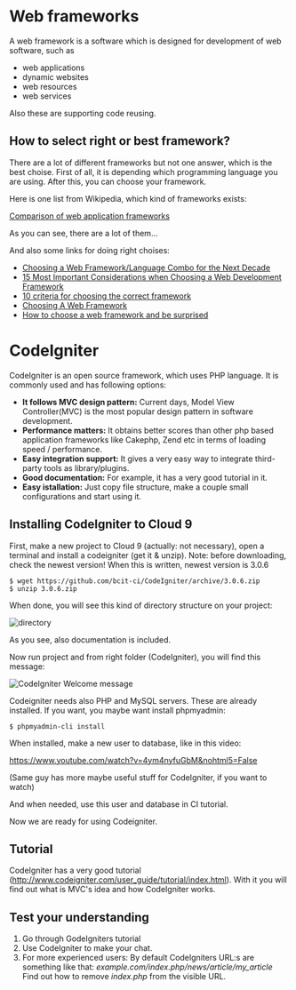 # Web frameworks

A web framework is a software which is designed for development of web software, such as

- web applications
- dynamic websites
- web resources
- web services

Also these are supporting code reusing.

## How to select right or best framework?

There are a lot of different frameworks but not one answer, which is the best choise. First of all, it is depending which programming language you are using. After this, you can choose your framework.

Here is one list from Wikipedia, which kind of frameworks exists:

[Comparison of web application frameworks](http://en.wikipedia.org/wiki/Comparison_of_web_application_frameworks)

As you can see, there are a lot of them...

And also some links for doing right choises:

- [Choosing a Web Framework/Language Combo for the Next Decade](http://jacquesmattheij.com/choosing-web-framework-language-combo)
- [15 Most Important Considerations when Choosing a Web Development Framework](http://code.tutsplus.com/tutorials/15-most-important-considerations-when-choosing-a-web-development-framework--net-8035)
- [10 criteria for choosing the correct framework](http://symfony.com/ten-criteria)
- [Choosing A Web Framework](http://www.clearlytech.com/2013/12/01/choosing-web-framework/)
- [How to choose a web framework and be surprised](http://www.slideshare.net/jmarranz/how-to-choose-a-web-framework-and-be-surprised)

# CodeIgniter

CodeIgniter is an open source framework, which uses PHP language. It is commonly used and has following options:

- **It follows MVC design pattern:** Current days, Model View Controller(MVC) is the most popular design pattern in  software development.
- **Performance matters:** It obtains better scores than other php based application frameworks like Cakephp, Zend etc in terms of loading speed / performance.
- **Easy integration support:** It gives a very easy way to integrate third-party tools as library/plugins.
- **Good documentation:** For example, it has a very good tutorial in it.
- **Easy istallation:** Just copy file structure, make a couple small configurations and start using it.

## Installing CodeIgniter to Cloud 9

First, make a new project to Cloud 9 (actually: not necessary), open a terminal and install a codeigniter (get it & unzip). Note: before downloading, check the newest version! When this is written, newest version is 3.0.6
```
$ wget https://github.com/bcit-ci/CodeIgniter/archive/3.0.6.zip
$ unzip 3.0.6.zip
```
When done, you will see this kind of directory structure on your project:

![directory](http://users.metropolia.fi/~kuivi/codeigniter/codeigniter.png "directory structure")

As you see, also documentation is included.

Now run project and from right folder (CodeIgniter), you will find this message:

![](http://users.metropolia.fi/~kuivi/codeigniter/ci_2.png "CodeIgniter Welcome message")

Codeigniter needs also PHP and MySQL servers. These are already installed. If you want, you maybe want install phpmyadmin:

```
$ phpmyadmin-cli install
```
When installed, make a new user to database, like in this video:

https://www.youtube.com/watch?v=4ym4nyfuGbM&nohtml5=False

(Same guy has more maybe useful stuff for CodeIgniter, if you want to watch)

And when needed, use this user and database in CI tutorial.

Now we are ready for using Codeigniter.

## Tutorial

CodeIgniter has a very good tutorial (http://www.codeigniter.com/user_guide/tutorial/index.html). With it you will find out what is MVC's idea and how CodeIgniter works.

## Test your understanding

1. Go through GodeIgniters tutorial
1. Use CodeIgniter to make your chat.
1. For more experienced users: By default CodeIgniters  URL:s are something like that: *example.com/index.php/news/article/my_article* Find out how to remove *index.php* from the visible URL. 
